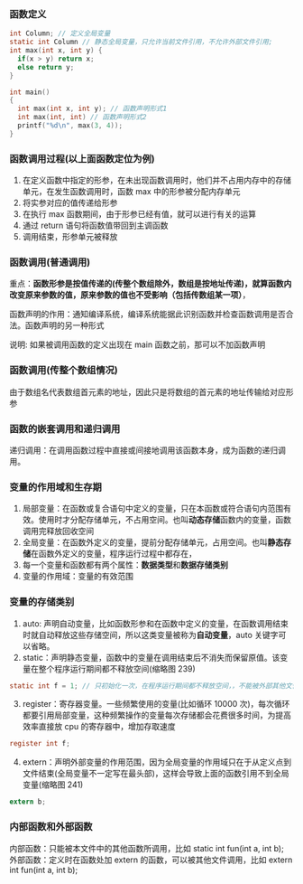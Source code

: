 ### 函数定义

```c
int Column; // 定义全局变量
static int Column // 静态全局变量，只允许当前文件引用，不允许外部文件引用;
int max(int x, int y) {
  if(x > y) return x;
  else return y;
}

int main()
{
  int max(int x, int y); // 函数声明形式1
  int max(int, int) // 函数声明形式2
  printf("%d\n", max(3, 4));
}
```

### 函数调用过程(以上面函数定位为例)

1. 在定义函数中指定的形参，在未出现函数调用时，他们并不占用内存中的存储单元，在发生函数调用时，函数 max 中的形参被分配内存单元
2. 将实参对应的值传递给形参
3. 在执行 max 函数期间，由于形参已经有值，就可以进行有关的运算
4. 通过 return 语句将函数值带回到主调函数
5. 调用结束，形参单元被释放

### 函数调用(普通调用)

重点：**函数形参是按值传递的(传整个数组除外，数组是按地址传递)，就算函数内改变原来参数的值，原来参数的值也不受影响（包括传数组某一项）**，

函数声明的作用：通知编译系统，编译系统能据此识别函数并检查函数调用是否合法。函数声明的另一种形式

说明: 如果被调用函数的定义出现在 main 函数之前，那可以不加函数声明

### 函数调用(传整个数组情况)

由于数组名代表数组首元素的地址，因此只是将数组的首元素的地址传输给对应形参

### 函数的嵌套调用和递归调用

递归调用：在调用函数过程中直接或间接地调用该函数本身，成为函数的递归调用。

### 变量的作用域和生存期

1. 局部变量：在函数或复合语句中定义的变量，只在本函数或符合语句内范围有效。使用时才分配存储单元，不占用空间。也叫**动态存储**函数内的变量，函数调用完释放回收空间
2. 全局变量：在函数外定义的变量，提前分配存储单元，占用空间。也叫**静态存储**在函数外定义的变量，程序运行过程中都存在，
3. 每一个变量和函数都有两个属性：**数据类型**和**数据存储类别**
4. 变量的作用域：变量的有效范围

### 变量的存储类别

1. auto: 声明自动变量，比如函数形参和在函数中定义的变量，在函数调用结束时就自动释放这些存储空间，所以这类变量被称为**自动变量**，auto 关键字可以省略。
2. static：声明静态变量，函数中的变量在调用结束后不消失而保留原值。该变量在整个程序运行期间都不释放空间(缩略图 239)

```c
static int f = 1; // 只初始化一次，在程序运行期间都不释放空间，，不能被外部其他文件所引用
```

3. register：寄存器变量。一些频繁使用的变量(比如循环 10000 次)，每次循环都要引用局部变量，这种频繁操作的变量每次存储都会花费很多时间，为提高效率直接放 cpu 的寄存器中，增加存取速度

```c
register int f;
```

4. extern：声明外部变量的作用范围，因为全局变量的作用域只在于从定义点到文件结束(全局变量不一定写在最头部)，这样会导致上面的函数引用不到全局变量(缩略图 241)

```c
extern b;
```

### 内部函数和外部函数

内部函数：只能被本文件中的其他函数所调用，比如 static int fun(int a, int b);
外部函数：定义时在函数处加 extern 的函数，可以被其他文件调用，比如 extern int fun(int a, int b);
